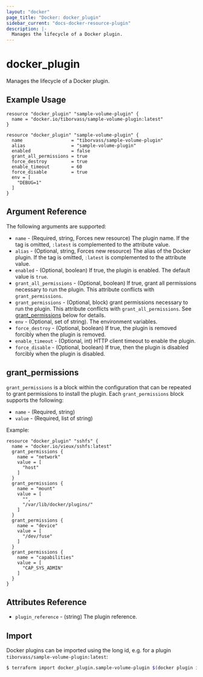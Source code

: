 ```yaml
---
layout: "docker"
page_title: "Docker: docker_plugin"
sidebar_current: "docs-docker-resource-plugin"
description: |-
  Manages the lifecycle of a Docker plugin.
---
```


# docker\_plugin

Manages the lifecycle of a Docker plugin.

## Example Usage

```hcl
resource "docker_plugin" "sample-volume-plugin" {
  name = "docker.io/tiborvass/sample-volume-plugin:latest"
}
```

```hcl
resource "docker_plugin" "sample-volume-plugin" {
  name                  = "tiborvass/sample-volume-plugin"
  alias                 = "sample-volume-plugin"
  enabled               = false
  grant_all_permissions = true
  force_destroy         = true
  enable_timeout        = 60
  force_disable         = true
  env = [
    "DEBUG=1"
  ]
}
```

## Argument Reference

The following arguments are supported:

* `name` - (Required, string, Forces new resource) The plugin name. If the tag is omitted, `:latest` is complemented to the attribute value.
* `alias` - (Optional, string, Forces new resource) The alias of the Docker plugin. If the tag is omitted, `:latest` is complemented to the attribute value.
* `enabled` - (Optional, boolean) If true, the plugin is enabled. The default value is `true`.
* `grant_all_permissions` - (Optional, boolean) If true, grant all permissions necessary to run the plugin. This attribute conflicts with `grant_permissions`.
* `grant_permissions` - (Optional, block) grant permissions necessary to run the plugin. This attribute conflicts with `grant_all_permissions`. See [grant_permissions](#grant-permissions-1) below for details.
* `env` - (Optional, set of string). The environment variables.
* `force_destroy` - (Optional, boolean) If true, the plugin is removed forcibly when the plugin is removed.
* `enable_timeout` - (Optional, int) HTTP client timeout to enable the plugin.
* `force_disable` - (Optional, boolean) If true, then the plugin is disabled forcibly when the plugin is disabled.

<a id="grant-permissions-1"></a>
## grant_permissions

`grant_permissions` is a block within the configuration that can be repeated to grant permissions to install the plugin. Each `grant_permissions` block supports
the following:

* `name` - (Required, string)
* `value` - (Required, list of string)

Example:

```hcl
resource "docker_plugin" "sshfs" {
  name = "docker.io/vieux/sshfs:latest"
  grant_permissions {
    name = "network"
    value = [
      "host"
    ]
  }
  grant_permissions {
    name = "mount"
    value = [
      "",
      "/var/lib/docker/plugins/"
    ]
  }
  grant_permissions {
    name = "device"
    value = [
      "/dev/fuse"
    ]
  }
  grant_permissions {
    name = "capabilities"
    value = [
      "CAP_SYS_ADMIN"
    ]
  }
}
```

## Attributes Reference

* `plugin_reference` - (string) The plugin reference.

## Import

Docker plugins can be imported using the long id, e.g. for a plugin `tiborvass/sample-volume-plugin:latest`:

```sh
$ terraform import docker_plugin.sample-volume-plugin $(docker plugin inspect -f "{{.ID}}" tiborvass/sample-volume-plugin:latest)
```
